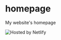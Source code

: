 # homepage

My website's homepage

![Hosted by Netlify](https://www.netlify.com/img/global/badges/netlify-color-accent.svg "Hosted by Netlify")
